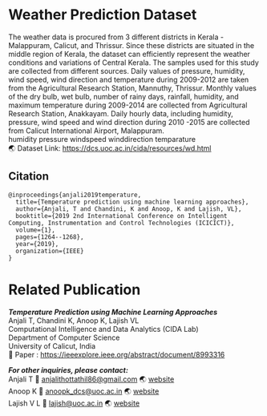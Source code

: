 # Weather Prediction Dataset
The weather data is procured from 3 different districts in Kerala - Malappuram, Calicut, and Thrissur. Since these districts are situated in the middle region of Kerala, the dataset can efficiently represent the weather conditions and variations of Central Kerala. The samples used for this study are collected from different sources. Daily values of pressure, humidity, wind speed, wind direction and temperature during 2009-2012 are taken from the Agricultural Research Station, Mannuthy, Thrissur. Monthly values of the dry bulb, wet bulb, number of rainy days, rainfall, humidity, and maximum temperature during 2009-2014 are collected from Agricultural Research Station, Anakkayam. Daily hourly data, including humidity, pressure, wind speed and wind direction during 2010 -2015 are collected from Calicut International Airport, Malappuram. </br>
humidity	pressure	windspeed	winddirection	temparature </br>
:earth_asia: Dataset Link: https://dcs.uoc.ac.in/cida/resources/wd.html

## Citation
```
@inproceedings{anjali2019temperature,
  title={Temperature prediction using machine learning approaches},
  author={Anjali, T and Chandini, K and Anoop, K and Lajish, VL},
  booktitle={2019 2nd International Conference on Intelligent Computing, Instrumentation and Control Technologies (ICICICT)},
  volume={1},
  pages={1264--1268},
  year={2019},
  organization={IEEE}
}
```
# Related Publication
***Temperature Prediction using Machine Learning Approaches*** </br>
Anjali T, Chandini K, Anoop K, Lajish VL</br>
Computational Intelligence and Data Analytics (CIDA Lab) </br>
Department of Computer Science </br>
University of Calicut, India </br>
:memo: Paper : https://ieeexplore.ieee.org/abstract/document/8993316 </br>

***For other inquiries, please contact:*** </br>
Anjali T :email: anjalithottathil86@gmail.com  :earth_asia: [website](https://scholar.google.com/citations?user=lALfPBgAAAAJ&hl=en)</br>
Anoop K :email: anoopk_dcs@uoc.ac.in :earth_asia: [website](https://dcs.uoc.ac.in/~anoop/)</br>
Lajish V L :email: lajish@uoc.ac.in :earth_asia: [website](https://dcs.uoc.ac.in/index.php/dr-lajish-v-l)




